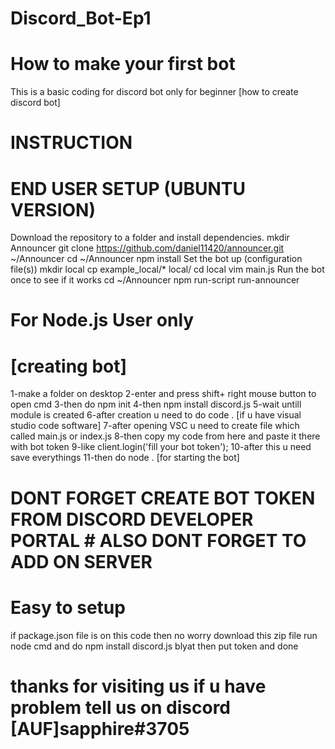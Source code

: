 # Discord_Bot-Ep1
# How to make your first bot
This is a basic coding for discord bot only for beginner [how to create discord bot]

# INSTRUCTION
# END USER SETUP (UBUNTU VERSION)
Download the repository to a folder and install dependencies.
mkdir Announcer
git clone https://github.com/daniel11420/announcer.git ~/Announcer
cd ~/Announcer
npm install
Set the bot up (configuration file(s))
mkdir local
cp example_local/* local/
cd local
vim main.js
Run the bot once to see if it works
cd ~/Announcer
npm run-script run-announcer

# For Node.js User only
 # [creating bot] #
1-make a folder on desktop
2-enter and press shift+ right mouse button to open cmd
3-then do npm init
4-then npm install discord.js
5-wait untill module is created 
6-after creation u need to do code . [if u have visual studio code software]
7-after opening VSC u need to create file which called main.js or index.js
8-then copy my code  from here and paste it there with bot token
9-like client.login('fill your bot token');
10-after this u need save everythings
11-then do node . [for starting the bot]
# DONT FORGET CREATE BOT TOKEN FROM DISCORD DEVELOPER PORTAL # ALSO DONT FORGET TO ADD ON SERVER

# Easy to setup 
if package.json file is on this code then no worry 
download this zip file run node cmd 
and do npm install discord.js 
blyat then put token and done 
#                                    thanks for visiting us if u have problem tell us on discord [AUF]sapphire#3705
